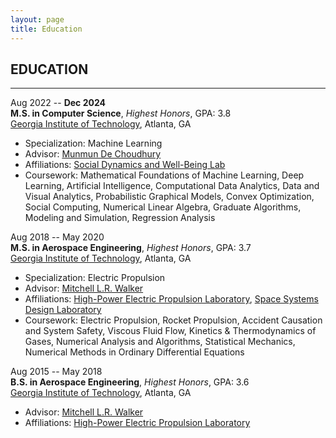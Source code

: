 ```yaml
---
layout: page
title: Education
---
```


## EDUCATION

---

Aug 2022 -- **Dec 2024** \
**M.S. in Computer Science**, *Highest Honors*, GPA: 3.8 \
[Georgia Institute of Technology](https://www.gatech.edu/), Atlanta, GA
- Specialization: Machine Learning
- Advisor: [Munmun De Choudhury](http://www.munmund.net/index.html)
- Affiliations: [Social Dynamics and Well-Being Lab](https://socweb.cc.gatech.edu/)
- Coursework: Mathematical Foundations of Machine Learning, Deep Learning, Artificial Intelligence, Computational Data Analytics, Data and Visual Analytics, Probabilistic Graphical Models, Convex Optimization, Social Computing, Numerical Linear Algebra, Graduate Algorithms, Modeling and Simulation, Regression Analysis

Aug 2018 -- May 2020 \
**M.S. in Aerospace Engineering**, *Highest Honors*, GPA: 3.7 \
[Georgia Institute of Technology](https://www.gatech.edu/), Atlanta, GA
- Specialization: Electric Propulsion
- Advisor: [Mitchell L.R. Walker](https://mwalker.gatech.edu/)
- Affiliations: [High-Power Electric Propulsion Laboratory](https://hpepl.ae.gatech.edu/), [Space Systems Design Laboratory](https://ssdl.gatech.edu/)
- Coursework: Electric Propulsion, Rocket Propulsion, Accident Causation and System Safety, Viscous Fluid Flow, Kinetics & Thermodynamics of Gases, Numerical Analysis and Algorithms, Statistical Mechanics, Numerical Methods in Ordinary Differential Equations

Aug 2015 -- May 2018 \
**B.S. in Aerospace Engineering**, *Highest Honors*, GPA: 3.6 \
[Georgia Institute of Technology](https://www.gatech.edu/), Atlanta, GA
- Advisor: [Mitchell L.R. Walker](https://mwalker.gatech.edu/)
- Affiliations: [High-Power Electric Propulsion Laboratory](https://hpepl.ae.gatech.edu/)